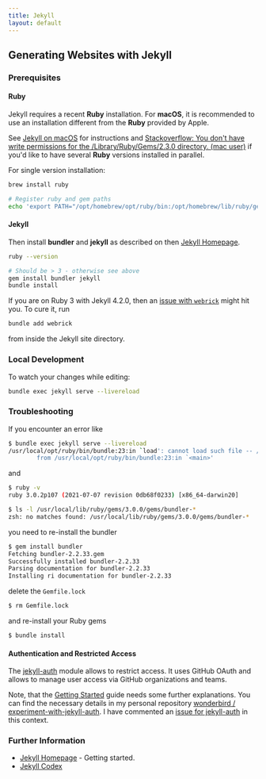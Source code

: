 ```yaml
---
title: Jekyll
layout: default
---
```

## Generating Websites with Jekyll

### Prerequisites

#### Ruby

Jekyll requires a recent **Ruby** installation. For **macOS**, it is recommended to use an installation different from the **Ruby** provided by Apple.

See [Jekyll on macOS](https://jekyllrb.com/docs/installation/macos/) for instructions and [Stackoverflow: You don't have write permissions for the /Library/Ruby/Gems/2.3.0 directory. (mac user)](https://stackoverflow.com/questions/51126403/you-dont-have-write-permissions-for-the-library-ruby-gems-2-3-0-directory-ma) if you'd like to have several **Ruby** versions installed in parallel.

For single version installation:

```sh
brew install ruby

# Register ruby and gem paths
echo 'export PATH="/opt/homebrew/opt/ruby/bin:/opt/homebrew/lib/ruby/gems/3.0.0/bin:$PATH"' >> ~/.zshrc
```

#### Jekyll

Then install **bundler** and **jekyll** as described on then [Jekyll Homepage](https://jekyllrb.com/).

```sh
ruby --version

# Should be > 3 - otherwise see above
gem install bundler jekyll
bundle install
```

If you are on Ruby 3 with Jekyll 4.2.0, then an [issue with `webrick`](https://github.com/jekyll/jekyll/issues/8523) might hit you. To cure it, run

```sh
bundle add webrick
```

from inside the Jekyll site directory.

### Local Development

To watch your changes while editing:

```sh
bundle exec jekyll serve --livereload
```

### Troubleshooting

If you encounter an error like

```sh
$ bundle exec jekyll serve --livereload
/usr/local/opt/ruby/bin/bundle:23:in `load': cannot load such file -- /usr/local/lib/ruby/gems/3.0.0/gems/bundler-2.2.20/exe/bundle (LoadError)
        from /usr/local/opt/ruby/bin/bundle:23:in `<main>'
```

and

```sh
$ ruby -v     
ruby 3.0.2p107 (2021-07-07 revision 0db68f0233) [x86_64-darwin20]

$ ls -l /usr/local/lib/ruby/gems/3.0.0/gems/bundler-*
zsh: no matches found: /usr/local/lib/ruby/gems/3.0.0/gems/bundler-*
```

you need to re-install the bundler

```sh
$ gem install bundler
Fetching bundler-2.2.33.gem
Successfully installed bundler-2.2.33
Parsing documentation for bundler-2.2.33
Installing ri documentation for bundler-2.2.33
```

delete the `Gemfile.lock`

```sh
$ rm Gemfile.lock
```

and re-install your Ruby gems

```sh
$ bundle install
```

#### Authentication and Restricted Access

The [jekyll-auth](https://github.com/benbalter/jekyll-auth) module allows to restrict access. It uses GitHub OAuth and allows to manage user access via GitHub organizations and teams.

Note, that the [Getting Started](https://github.com/benbalter/jekyll-auth/blob/master/docs/getting-started.md) guide needs some further explanations. You can find the necessary details in my personal repository [wonderbird / experiment-with-jekyll-auth](https://github.com/wonderbird/experiment-with-jekyll-auth). I have commented an [issue for jekyll-auth](https://github.com/benbalter/jekyll-auth/issues/141#issuecomment-870213536) in this context.

### Further Information

- [Jekyll Homepage](https://jekyllrb.com/) - Getting started.
- [Jekyll Codex](https://jekyllcodex.org/)
